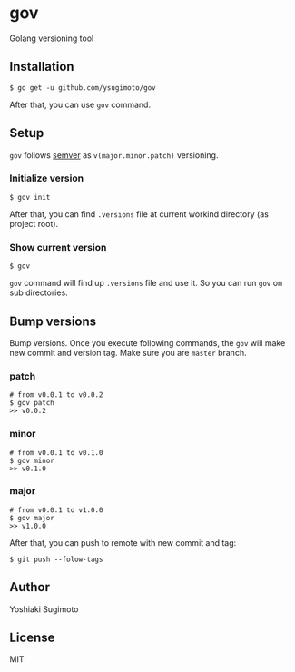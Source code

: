 # gov
Golang versioning tool

## Installation

```
$ go get -u github.com/ysugimoto/gov
```

After that, you can use `gov` command.

## Setup

`gov` follows [semver](https://semver.org/) as `v(major.minor.patch)` versioning.

### Initialize version

```
$ gov init
```

After that, you can find `.versions` file at current workind directory (as project root).

### Show current version

```
$ gov
```

`gov` command will find up `.versions` file and use it. So you can run `gov` on sub directories.

## Bump versions

Bump versions. Once you execute  following commands, the `gov` will make new commit and version tag. Make sure you are `master` branch.

### patch

```
# from v0.0.1 to v0.0.2
$ gov patch
>> v0.0.2
```

### minor

```
# from v0.0.1 to v0.1.0
$ gov minor
>> v0.1.0
```
### major

```
# from v0.0.1 to v1.0.0
$ gov major
>> v1.0.0
```

After that, you can push to remote with new commit and tag:

```
$ git push --folow-tags
```

## Author

Yoshiaki Sugimoto

## License

MIT

